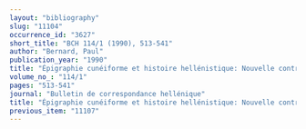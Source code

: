 ```yaml
---
layout: "bibliography"
slug: "11104"
occurrence_id: "3627"
short_title: "BCH 114/1 (1990), 513-541"
author: "Bernard, Paul"
publication_year: "1990"
title: "Épigraphie cunéiforme et histoire hellénistique: Nouvelle contribution de l´épigraphie cunéiforme à l´histoire hellénistique"
volume_no_: "114/1"
pages: "513-541"
journal: "Bulletin de correspondance hellénique"
title: "Épigraphie cunéiforme et histoire hellénistique: Nouvelle contribution de l´épigraphie cunéiforme à l´histoire hellénistique"
previous_item: "11107"
---
```


